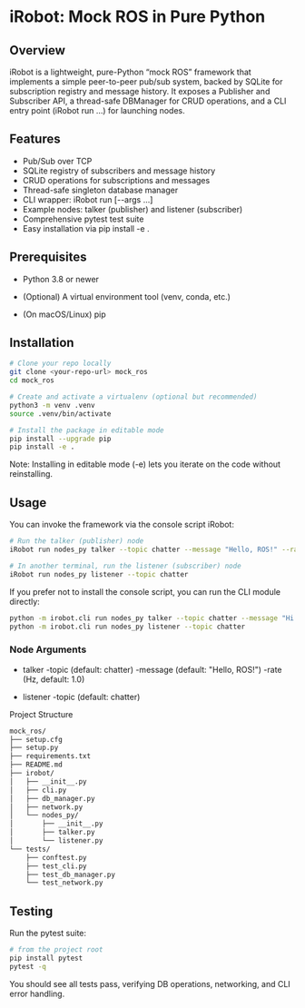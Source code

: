 # iRobot: Mock ROS in Pure Python

## Overview
iRobot is a lightweight, pure-Python “mock ROS” framework that implements a simple peer-to-peer pub/sub system, backed by SQLite for subscription registry and message history. It exposes a Publisher and Subscriber API, a thread-safe DBManager for CRUD operations, and a CLI entry point (iRobot run …) for launching nodes.

## Features
- Pub/Sub over TCP
- SQLite registry of subscribers and message history
- CRUD operations for subscriptions and messages
- Thread-safe singleton database manager
- CLI wrapper: iRobot run <module> <node> [--args …]
- Example nodes: talker (publisher) and listener (subscriber)
- Comprehensive pytest test suite
- Easy installation via pip install -e .

## Prerequisites
- Python 3.8 or newer

- (Optional) A virtual environment tool (venv, conda, etc.)

- (On macOS/Linux) pip

## Installation
```bash
# Clone your repo locally
git clone <your-repo-url> mock_ros
cd mock_ros

# Create and activate a virtualenv (optional but recommended)
python3 -m venv .venv
source .venv/bin/activate

# Install the package in editable mode
pip install --upgrade pip
pip install -e .
```
Note: Installing in editable mode (-e) lets you iterate on the code without reinstalling.

## Usage
You can invoke the framework via the console script iRobot:

```bash
# Run the talker (publisher) node
iRobot run nodes_py talker --topic chatter --message "Hello, ROS!" --rate 2.0

# In another terminal, run the listener (subscriber) node
iRobot run nodes_py listener --topic chatter
```
If you prefer not to install the console script, you can run the CLI module directly:

```bash
python -m irobot.cli run nodes_py talker --topic chatter --message "Hi there" --rate 1.0
python -m irobot.cli run nodes_py listener --topic chatter
```
### Node Arguments
- talker
    -topic (default: chatter)
    -message (default: "Hello, ROS!")
    -rate (Hz, default: 1.0)

- listener
    -topic (default: chatter)

Project Structure
```markdown
mock_ros/
├── setup.cfg
├── setup.py
├── requirements.txt
├── README.md
├── irobot/
│   ├── __init__.py
│   ├── cli.py
│   ├── db_manager.py
│   ├── network.py
│   └── nodes_py/
│       ├── __init__.py
│       ├── talker.py
│       └── listener.py
└── tests/
    ├── conftest.py
    ├── test_cli.py
    ├── test_db_manager.py
    └── test_network.py
```
## Testing
Run the pytest suite:

```bash
# from the project root
pip install pytest
pytest -q
```
You should see all tests pass, verifying DB operations, networking, and CLI error handling.

